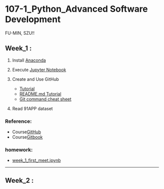 # 107-1_Python_Advanced Software Development
FU-MIN, SZU!!
## Week_1 :
1. Install [Anaconda](https://www.anaconda.com/download/)
2. Execute [Jupyter Notebook](https://jupyter.readthedocs.io/en/latest/install.html#installing-jupyter-using-anaconda-and-conda)
3. Create and Use GitHub
   - [Tutorial](https://git-scm.com/book/zh-tw/v1/%E9%96%8B%E5%A7%8B)
   - [README.md Tutorial](http://xianbai.me/learn-md/article/about/readme.html)
   - [Git command cheat sheet](https://github.com/joshnh/Git-Commands)
   
4. Read 91APP dataset
### Reference:
- Course[GitHub](https://pecu.gitbooks.io/python_/content/)
- Course[Gitbook](https://github.com/NTU-CSX-Project/107-1PythonSampleCode)

### homework:
- [week_1_first_meet.ipynb](https://github.com/sufferming/csxproject/blob/master/week_1/week_1_first_meet.ipynb)
-----
## Week_2 :

